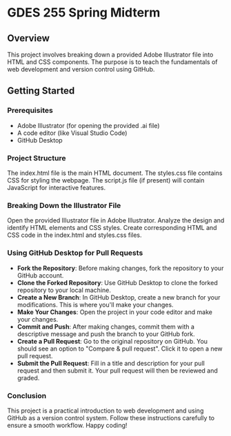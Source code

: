 # GDES 255 Spring Midterm

## Overview
This project involves breaking down a provided Adobe Illustrator file into HTML and CSS components. The purpose is to teach the fundamentals of web development and version control using GitHub.

## Getting Started

### Prerequisites
- Adobe Illustrator (for opening the provided .ai file)
- A code editor (like Visual Studio Code)
- GitHub Desktop

### Project Structure
The index.html file is the main HTML document.
The styles.css file contains CSS for styling the webpage.
The script.js file (if present) will contain JavaScript for interactive features.

### Breaking Down the Illustrator File
Open the provided Illustrator file in Adobe Illustrator.
Analyze the design and identify HTML elements and CSS styles.
Create corresponding HTML and CSS code in the index.html and styles.css files.

### Using GitHub Desktop for Pull Requests
- **Fork the Repository**: Before making changes, fork the repository to your GitHub account.
- **Clone the Forked Repository**: Use GitHub Desktop to clone the forked repository to your local machine.
- **Create a New Branch**: In GitHub Desktop, create a new branch for your modifications. This is where you'll make your changes.
- **Make Your Changes**: Open the project in your code editor and make your changes.
- **Commit and Push**: After making changes, commit them with a descriptive message and push the branch to your GitHub fork.
- **Create a Pull Request**: Go to the original repository on GitHub. You should see an option to "Compare & pull request". Click it to open a new pull request.
- **Submit the Pull Request**: Fill in a title and description for your pull request and then submit it. Your pull request will then be reviewed and graded.

### Conclusion
This project is a practical introduction to web development and using GitHub as a version control system. Follow these instructions carefully to ensure a smooth workflow. Happy coding!